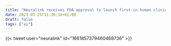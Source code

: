 ```yaml
---
title: "Neuralink receives FDA approval to launch first-in-human clinical study"
date: 2023-05-25T11:30:14+01:00
draft: false
tags: ["ai"]
---
```

{{< tweet user="neuralink" id="1661857379460468736" >}}
